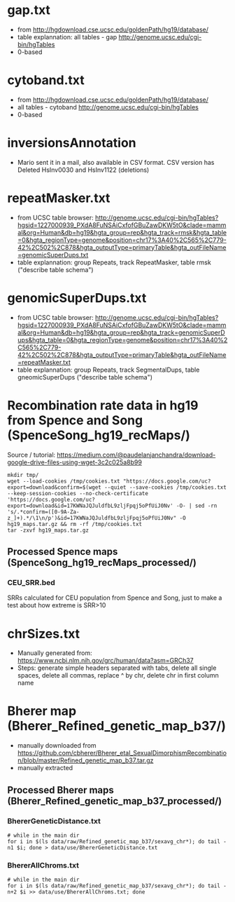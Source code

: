 # gap.txt

* from http://hgdownload.cse.ucsc.edu/goldenPath/hg19/database/
* table explannation: all tables - gap http://genome.ucsc.edu/cgi-bin/hgTables
* 0-based

# cytoband.txt

* from http://hgdownload.cse.ucsc.edu/goldenPath/hg19/database/
* all tables - cytoband http://genome.ucsc.edu/cgi-bin/hgTables
* 0-based

# inversionsAnnotation 

* Mario sent it in a mail, also available in CSV format. CSV version has Deleted HsInv0030 and HsInv1122 (deletions)  

# repeatMasker.txt

* from UCSC table browser: http://genome.ucsc.edu/cgi-bin/hgTables?hgsid=1227000939_PXdA8FuNSAiCxfofGBuZawDKW5tO&clade=mammal&org=Human&db=hg19&hgta_group=rep&hgta_track=rmsk&hgta_table=0&hgta_regionType=genome&position=chr17%3A40%2C565%2C779-42%2C502%2C878&hgta_outputType=primaryTable&hgta_outFileName=genomicSuperDups.txt
* table explannation: group Repeats, track RepeatMasker, table rmsk ("describe table schema")

# genomicSuperDups.txt

* from UCSC table browser: http://genome.ucsc.edu/cgi-bin/hgTables?hgsid=1227000939_PXdA8FuNSAiCxfofGBuZawDKW5tO&clade=mammal&org=Human&db=hg19&hgta_group=rep&hgta_track=genomicSuperDups&hgta_table=0&hgta_regionType=genome&position=chr17%3A40%2C565%2C779-42%2C502%2C878&hgta_outputType=primaryTable&hgta_outFileName=repeatMasker.txt
* table explannation: group Repeats, track SegmentalDups, table gneomicSuperDups ("describe table schema")

# Recombination rate data in hg19 from Spence and Song (SpenceSong_hg19_recMaps/)

Source / tutorial: https://medium.com/@paudelanjanchandra/download-google-drive-files-using-wget-3c2c025a8b99

```
mkdir tmp/
wget --load-cookies /tmp/cookies.txt "https://docs.google.com/uc?export=download&confirm=$(wget --quiet --save-cookies /tmp/cookies.txt --keep-session-cookies --no-check-certificate 'https://docs.google.com/uc?export=download&id=17KWNaJQJuldfbL9zljFpqj5oPfUiJ0Nv' -O- | sed -rn 's/.*confirm=([0-9A-Za-z_]+).*/\1\n/p')&id=17KWNaJQJuldfbL9zljFpqj5oPfUiJ0Nv" -O hg19_maps.tar.gz && rm -rf /tmp/cookies.txt
tar -zxvf hg19_maps.tar.gz 
```
## Processed Spence maps (SpenceSong_hg19_recMaps_processed/)

### CEU_SRR.bed

SRRs calculated for CEU population from Spence and Song, just to make a test about how extreme is SRR>10

# chrSizes.txt

* Manually generated from: https://www.ncbi.nlm.nih.gov/grc/human/data?asm=GRCh37
* Steps: generate simple headers separated with tabs, delete all single spaces, delete all commas, replace ^ by chr, delete chr in first column name

# Bherer map (Bherer_Refined_genetic_map_b37/)

* manually downloaded from https://github.com/cbherer/Bherer_etal_SexualDimorphismRecombination/blob/master/Refined_genetic_map_b37.tar.gz
* manually extracted

## Processed Bherer maps (Bherer_Refined_genetic_map_b37_processed/)

### BhererGeneticDistance.txt

```
# while in the main dir
for i in $(ls data/raw/Refined_genetic_map_b37/sexavg_chr*); do tail -n1 $i; done > data/use/BhererGeneticDistance.txt
```

### BhererAllChroms.txt

```
# while in the main dir
for i in $(ls data/raw/Refined_genetic_map_b37/sexavg_chr*); do tail -n+2 $i >> data/use/BhererAllChroms.txt; done 
```
